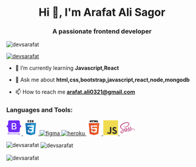 <h1 align="center">Hi 👋, I'm Arafat Ali Sagor</h1>
<h3 align="center">A passionate frontend developer</h3>

<p align="left"> <img src="https://komarev.com/ghpvc/?username=devsarafat&label=Profile%20views&color=0e75b6&style=flat" alt="devsarafat" /> </p>

<p align="left"> <a href="https://github.com/ryo-ma/github-profile-trophy"><img src="https://github-profile-trophy.vercel.app/?username=devsarafat" alt="devsarafat" /></a> </p>

- 🌱 I’m currently learning **Javascript,React**

- 💬 Ask me about **html,css,bootstrap,javascript,react,node,mongodb**

- 📫 How to reach me **arafat.ali0321@gmail.com**


<h3 align="left">Languages and Tools:</h3>
<p align="left"> <a href="https://getbootstrap.com" target="_blank"> <img src="https://raw.githubusercontent.com/devicons/devicon/master/icons/bootstrap/bootstrap-plain-wordmark.svg" alt="bootstrap" width="40" height="40"/> </a> <a href="https://www.w3schools.com/css/" target="_blank"> <img src="https://raw.githubusercontent.com/devicons/devicon/master/icons/css3/css3-original-wordmark.svg" alt="css3" width="40" height="40"/> </a> <a href="https://www.figma.com/" target="_blank"> <img src="https://www.vectorlogo.zone/logos/figma/figma-icon.svg" alt="figma" width="40" height="40"/> </a> <a href="https://heroku.com" target="_blank"> <img src="https://www.vectorlogo.zone/logos/heroku/heroku-icon.svg" alt="heroku" width="40" height="40"/> </a> <a href="https://www.w3.org/html/" target="_blank"> <img src="https://raw.githubusercontent.com/devicons/devicon/master/icons/html5/html5-original-wordmark.svg" alt="html5" width="40" height="40"/> </a> <a href="https://developer.mozilla.org/en-US/docs/Web/JavaScript" target="_blank"> <img src="https://raw.githubusercontent.com/devicons/devicon/master/icons/javascript/javascript-original.svg" alt="javascript" width="40" height="40"/> </a> <a href="https://sass-lang.com" target="_blank"> <img src="https://raw.githubusercontent.com/devicons/devicon/master/icons/sass/sass-original.svg" alt="sass" width="40" height="40"/> </a> </p>

<p><img align="left" src="https://github-readme-stats.vercel.app/api/top-langs?username=devsarafat&show_icons=true&locale=en&layout=compact" alt="devsarafat" /></p>

<p>&nbsp;<img align="center" src="https://github-readme-stats.vercel.app/api?username=devsarafat&show_icons=true&locale=en" alt="devsarafat" /></p>

<p><img align="center" src="https://github-readme-streak-stats.herokuapp.com/?user=devsarafat&" alt="devsarafat" /></p>

